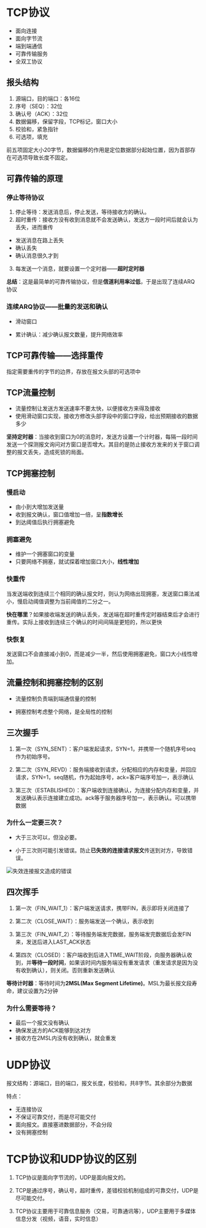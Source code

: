 # TCP协议

- 面向连接
- 面向字节流
- 端到端通信
- 可靠传输服务 
- 全双工协议

## 报头结构

1. 源端口，目的端口：各16位
2. 序号（SEQ）：32位
3. 确认号（ACK）：32位
4. 数据偏移，保留字段，TCP标记，窗口大小
5. 校验和，紧急指针
6. 可选项，填充

前五项固定大小20字节，数据偏移的作用是定位数据部分起始位置，因为首部存在可选项导致长度不固定。

## 可靠传输的原理

### 停止等待协议

1. 停止等待：发送消息后，停止发送，等待接收方的确认。
2.  超时重传：接收方没有收到消息就不会发送确认，发送方一段时间后就会认为丢失，进而重传
   - 发送消息在路上丢失
   - 确认丢失
   - 确认消息很久才到
3. 每发送一个消息，就要设置一个定时器——**超时定时器**

**总结**：这是最简单的可靠传输协议，但是**信道利用率过低**，于是出现了连续ARQ协议

### 连续ARQ协议——批量的发送和确认

- 滑动窗口

- 累计确认：减少确认报文数量，提升网络效率

## TCP可靠传输——选择重传

指定需要重传的字节的边界，存放在报文头部的可选项中

## TCP流量控制

- 流量控制让发送方发送速率不要太快，以便接收方来得及接收
- 使用滑动窗口实现，接收方修改头部字段中的窗口字段，给出预期接收的数据多少

**坚持定时器**：当接收到窗口为0的消息时，发送方设置一个计时器，每隔一段时间发送一个探测报文询问对方窗口是否增大。其目的是防止接收方发来的关于窗口调整的报文丢失，造成死锁的局面。

## TCP拥塞控制

### 慢启动

- 由小到大增加发送量
- 收到报文确认，窗口值增加一倍，呈**指数增长**
- 到达阈值后执行拥塞避免

### 拥塞避免

- 维护一个拥塞窗口的变量
- 只要网络不拥塞，就试探着增加窗口大小，**线性增加**

### 快重传

当发送端收到连续三个相同的确认报文时，则认为网络出现拥塞，发送窗口乘法减小，慢启动阈值调整为当前阈值的二分之一。

**快在哪里**？如果接收端发送的确认丢失，发送端在超时重传定时器结束后才会进行重传。实际上接收到连续三个确认的时间间隔是更短的，所以更快

### 快恢复

发送窗口不会直接减小到0，而是减少一半，然后使用拥塞避免，窗口大小线性增加。

## 流量控制和拥塞控制的区别

- 流量控制负责端到端通信量的控制

- 拥塞控制考虑整个网络，是全局性的控制

## 三次握手

1. 第一次（SYN_SENT）：客户端发起请求，SYN=1，并携带一个随机序号seq作为初始序号。

2. 第二次（SYN_REVD）：服务端接收到请求，分配相应的内存和变量，并回应请求，SYN=1，seq随机，作为起始序号，ack=客户端序号加一，表示确认

3. 第三次（ESTABLISHED）：客户端收到连接确认，为连接分配内存和变量，并发送确认表示连接建立成功。ack等于服务器序号加一，表示确认。可以携带数据

### 为什么一定要三次？

- 大于三次可以，但没必要。

- 小于三次则可能引发错误。防止**已失效的连接请求报文**传送到对方，导致错误。

![失效连接报文造成的错误](/images/失效连接报文造成的错误.png)

## 四次挥手

1. 第一次（FIN_WAIT_1）：客户端发送请求，携带FIN，表示即将关闭连接了

2. 第二次（CLOSE_WAIT）：服务端发送一个确认，表示收到

3. 第三次（FIN_WAIT_2）：等待服务端发完数据，服务端发完数据后会发FIN来，发送后进入LAST_ACK状态

4. 第四次（CLOSED）：客户端收到后进入TIME_WAIT阶段，向服务器确认收到，并**等待一段时间**，如果该时间内服务端没有重发请求（重发请求是因为没有收到确认），则关闭。否则重新发送确认

**等待计时器**：等待时间为**2MSL(Max Segment Lifetime)**。MSL为最长报文段寿命，建议设置为2分钟

### 为什么需要等待？

- 最后一个报文没有确认
- 确保发送方的ACK能够到达对方
- 接收方在2MSL内没有收到确认，就会重发

 # UDP协议

报文结构：源端口，目的端口，报文长度，校验和，共8字节。其余部分为数据

特点：

- 无连接协议
- 不保证可靠交付，而是尽可能交付
- 面向报文。直接塞进数据部分，不会分段
- 没有拥塞控制

# TCP协议和UDP协议的区别

1. TCP协议是面向字节流的，UDP是面向报文的。
2. TCP是通过序号，确认号，超时重传，差错校验机制组成的可靠交付，UDP是尽可能交付。

3. TCP协议主要用于可靠信息服务（交易，可靠通讯等），UDP主要用于多媒体信息分发（视频，语音，实时信息）

